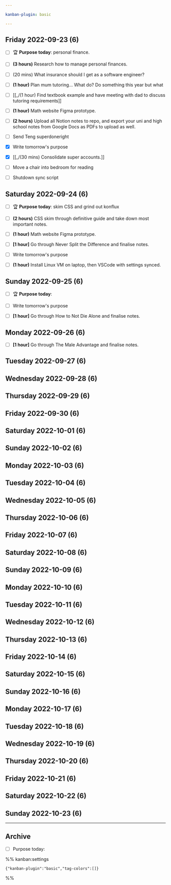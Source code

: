 ```yaml
---

kanban-plugin: basic

---
```


## Friday 2022-09-23 (6)

- [ ] 🏆 **Purpose today**: personal finance.
- [ ] **(3 hours)** Research how to manage personal finances.
- [ ] (20 mins) What insurance should I get as a software engineer?
- [ ] **(1 hour)** Plan mum tutoring... What do? Do something this year but what
- [ ] [[_/(1 hour) Find textbook example and have meeting with dad to discuss tutoring requirements]]
- [ ] **(1 hour)** Math website Figma prototype.
- [ ] **(2 hours)** Upload all Notion notes to repo, and export your uni and high school notes from Google Docs as PDFs to upload as well.
- [ ] Send Teng superdoneright
- [x] Write tomorrow's purpose
- [x] [[_/(30 mins) Consolidate super accounts.]]
- [ ] Move a chair into bedroom for reading
- [ ] Shutdown sync script


## Saturday 2022-09-24 (6)

- [ ] 🏆 **Purpose today**: skim CSS and grind out konflux
- [ ] **(2 hours)** CSS skim through definitive guide and take down most important notes.
- [ ] **(1 hour)** Math website Figma prototype.
- [ ] **[1 hour]** Go through Never Split the Difference and finalise notes.
- [ ] Write tomorrow's purpose
- [ ] **(1 hour)** Install Linux VM on laptop, then VSCode with settings synced.


## Sunday 2022-09-25 (6)

- [ ] 🏆 **Purpose today**:
- [ ] Write tomorrow's purpose
- [ ] **[1 hour]** Go through How to Not Die Alone and finalise notes.


## Monday 2022-09-26 (6)

- [ ] **[1 hour]** Go through The Male Advantage and finalise notes.


## Tuesday 2022-09-27 (6)



## Wednesday 2022-09-28 (6)



## Thursday 2022-09-29 (6)



## Friday 2022-09-30 (6)



## Saturday 2022-10-01 (6)



## Sunday 2022-10-02 (6)



## Monday 2022-10-03 (6)



## Tuesday 2022-10-04 (6)



## Wednesday 2022-10-05 (6)



## Thursday 2022-10-06 (6)



## Friday 2022-10-07 (6)



## Saturday 2022-10-08 (6)



## Sunday 2022-10-09 (6)



## Monday 2022-10-10 (6)



## Tuesday 2022-10-11 (6)



## Wednesday 2022-10-12 (6)



## Thursday 2022-10-13 (6)



## Friday 2022-10-14 (6)



## Saturday 2022-10-15 (6)



## Sunday 2022-10-16 (6)



## Monday 2022-10-17 (6)



## Tuesday 2022-10-18 (6)



## Wednesday 2022-10-19 (6)



## Thursday 2022-10-20 (6)



## Friday 2022-10-21 (6)



## Saturday 2022-10-22 (6)



## Sunday 2022-10-23 (6)



***

## Archive

- [ ] Purpose today:

%% kanban:settings
```
{"kanban-plugin":"basic","tag-colors":[]}
```
%%